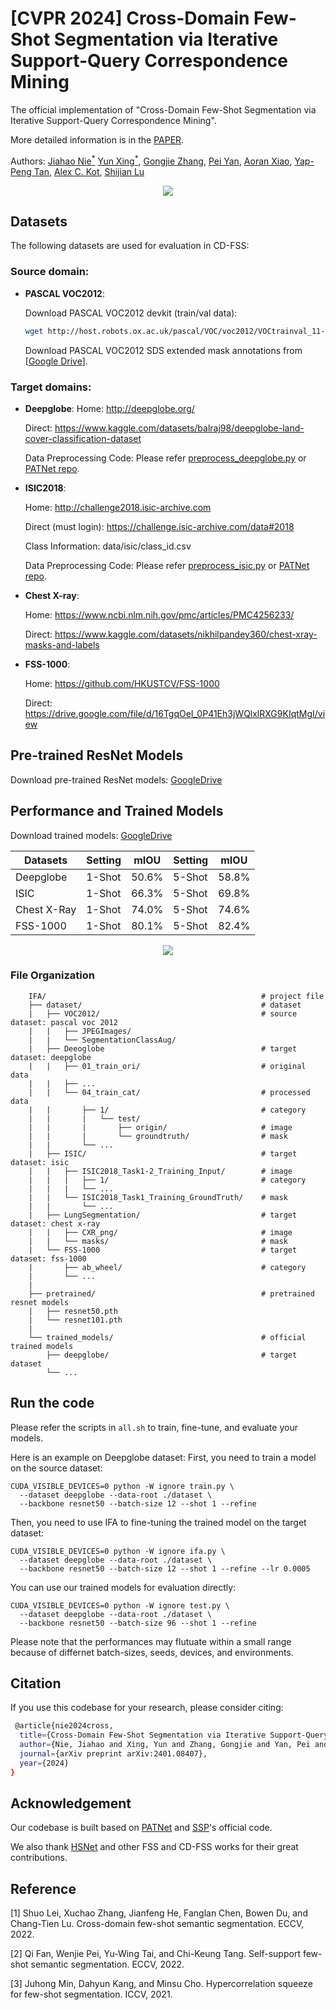 # [CVPR 2024] Cross-Domain Few-Shot Segmentation via Iterative Support-Query Correspondence Mining

The official implementation of "Cross-Domain Few-Shot Segmentation via Iterative Support-Query Correspondence Mining".

More detailed information is in the [PAPER](https://arxiv.org/pdf/2401.08407.pdf).

 Authors: [Jiahao Nie<sup>*</sup>](https://scholar.google.com/citations?user=LGM10RQAAAAJ&hl=zh-CN&inst=8669986779262753491&oi=ao) [Yun Xing<sup>*</sup>](https://scholar.google.com/citations?user=uOAYTXoAAAAJ&hl=zh-CN&inst=8669986779262753491&oi=ao), [Gongjie Zhang](https://scholar.google.com/citations?user=sRBTPp4AAAAJ&hl=zh-CN&inst=8669986779262753491&oi=ao), [Pei Yan](https://scholar.google.com/citations?user=XnvspFEAAAAJ&hl=zh-CN&inst=8669986779262753491&oi=ao), [Aoran Xiao](https://scholar.google.com/citations?user=yGKsEpAAAAAJ&hl=zh-CN&inst=8669986779262753491&oi=ao), [Yap-Peng Tan](https://scholar.google.com/citations?user=t9EqYQIAAAAJ&hl=zh-CN&inst=8669986779262753491&oi=ao)</a>, [Alex C. Kot](https://scholar.google.com/citations?user=UGZXLxIAAAAJ&hl=zh-CN&inst=8669986779262753491&oi=ao), [Shijian Lu](https://scholar.google.com/citations?user=uYmK-A0AAAAJ&hl=zh-CN&inst=8669986779262753491&oi=ao)

 <p align="middle">
    <img src="image/framework.jpg">
</p>


## Datasets
The following datasets are used for evaluation in CD-FSS:

### Source domain: 
* **PASCAL VOC2012**:

    Download PASCAL VOC2012 devkit (train/val data):
    ```bash
    wget http://host.robots.ox.ac.uk/pascal/VOC/voc2012/VOCtrainval_11-May-2012.tar
    ```
    Download PASCAL VOC2012 SDS extended mask annotations from [[Google Drive](https://drive.google.com/file/d/10zxG2VExoEZUeyQl_uXga2OWHjGeZaf2/view?usp=sharing)].

### Target domains: 
* **Deepglobe**:
    Home: http://deepglobe.org/

    Direct: https://www.kaggle.com/datasets/balraj98/deepglobe-land-cover-classification-dataset   

    Data Preprocessing Code: Please refer [preprocess_deepglobe.py](https://github.com/niejiahao1998/IFA/tree/master/data/preprocess_deepglobe.py) or [PATNet repo](https://github.com/slei109/PATNet).

* **ISIC2018**:
  
    Home: http://challenge2018.isic-archive.com

    Direct (must login): https://challenge.isic-archive.com/data#2018

    Class Information: data/isic/class_id.csv

    Data Preprocessing Code: Please refer [preprocess_isic.py](https://github.com/niejiahao1998/IFA/tree/master/data/preprocess_isic.py) or [PATNet repo](https://github.com/slei109/PATNet).

* **Chest X-ray**:
  
    Home: https://www.ncbi.nlm.nih.gov/pmc/articles/PMC4256233/

    Direct: https://www.kaggle.com/datasets/nikhilpandey360/chest-xray-masks-and-labels

* **FSS-1000**:
  
    Home: https://github.com/HKUSTCV/FSS-1000

    Direct: https://drive.google.com/file/d/16TgqOeI_0P41Eh3jWQlxlRXG9KIqtMgI/view

## Pre-trained ResNet Models
Download pre-trained ResNet models: [GoogleDrive](https://drive.google.com/drive/folders/1oeDfNks2ToOlsDlMArozLx2z2l1QDP51?usp=sharing)

## Performance and Trained Models
Download trained models: [GoogleDrive](https://drive.google.com/drive/folders/1X8QhB2hd16bFLT7o9ZlDIw1oaygV1Tdz?usp=share_link)

| Datasets    | Setting  | mIOU     | Setting  | mIOU     |
| --------    | -------- | -------- | -------- | -------- |
| Deepglobe   | 1-Shot   | 50.6%    | 5-Shot   | 58.8%    |
| ISIC        | 1-Shot   | 66.3%    | 5-Shot   | 69.8%    |
| Chest X-Ray | 1-Shot   | 74.0%    | 5-Shot   | 74.6%    |
| FSS-1000    | 1-Shot   | 80.1%    | 5-Shot   | 82.4%    |

<p align="middle">
    <img src="image/more_vis.jpg">
</p>

### File Organization
```
    IFA/                                                # project file
    ├── dataset/                                        # dataset
    |   ├── VOC2012/                                    # source dataset: pascal voc 2012
    |   |   ├── JPEGImages/
    |   |   └── SegmentationClassAug/
    |   ├── Deeoglobe                                   # target dataset: deepglobe
    |   |   ├── 01_train_ori/                           # original data
    |   |   ├── ...
    |   |   └── 04_train_cat/                           # processed data
    |   |       ├── 1/                                  # category
    |   |       |   └── test/
    |   |       |       ├── origin/                     # image
    |   |       |       └── groundtruth/                # mask
    |   |       └── ...    
    |   ├── ISIC/                                       # target dataset: isic
    |   |   ├── ISIC2018_Task1-2_Training_Input/        # image
    |   |   |   ├── 1/                                  # category
    |   |   |   └── ...
    |   |   └── ISIC2018_Task1_Training_GroundTruth/    # mask
    |   |       └── ...
    |   ├── LungSegmentation/                           # target dataset: chest x-ray
    |   |   ├── CXR_png/                                # image
    |   |   └── masks/                                  # mask
    |   └── FSS-1000                                    # target dataset: fss-1000
    |       ├── ab_wheel/                               # category
    |       └── ...
    |    
    ├── pretrained/                                     # pretrained resnet models
    |   ├── resnet50.pth
    |   └── resnet101.pth
    |
    └── trained_models/                                 # official trained models
        ├── deepglobe/                                  # target dataset
        └── ...
```

## Run the code
Please refer the scripts in `all.sh` to train, fine-tune, and evaluate your models.

Here is an example on Deepglobe dataset:
First, you need to train a model on the source dataset:
```
CUDA_VISIBLE_DEVICES=0 python -W ignore train.py \
  --dataset deepglobe --data-root ./dataset \
  --backbone resnet50 --batch-size 12 --shot 1 --refine
```
Then, you need to use IFA to fine-tuning the trained model on the target dataset:
```
CUDA_VISIBLE_DEVICES=0 python -W ignore ifa.py \
  --dataset deepglobe --data-root ./dataset \
  --backbone resnet50 --batch-size 12 --shot 1 --refine --lr 0.0005
```

You can use our trained models for evaluation directly:
```
CUDA_VISIBLE_DEVICES=0 python -W ignore test.py \
  --dataset deepglobe --data-root ./dataset \
  --backbone resnet50 --batch-size 96 --shot 1 --refine
```

Please note that the performances may flutuate within a small range because of differnet batch-sizes, seeds, devices, and environments.

## Citation
If you use this codebase for your research, please consider citing:
```bash
 @article{nie2024cross,
  title={Cross-Domain Few-Shot Segmentation via Iterative Support-Query Correspondence Mining},
  author={Nie, Jiahao and Xing, Yun and Zhang, Gongjie and Yan, Pei and Xiao, Aoran and Tan, Yap-Peng and Kot, Alex C and Lu, Shijian},
  journal={arXiv preprint arXiv:2401.08407},
  year={2024}
}
 ```

## Acknowledgement
Our codebase is built based on [PATNet](https://github.com/slei109/PATNet) and [SSP](https://github.com/fanq15/SSP)'s official code.

We also thank [HSNet](https://github.com/juhongm999/hsnet) and other FSS and CD-FSS works for their great contributions.

## Reference
[1] Shuo Lei, Xuchao Zhang, Jianfeng He, Fanglan Chen, Bowen Du, and Chang-Tien Lu. Cross-domain few-shot semantic segmentation. ECCV, 2022.

[2] Qi Fan, Wenjie Pei, Yu-Wing Tai, and Chi-Keung Tang. Self-support few-shot semantic segmentation. ECCV, 2022.

[3] Juhong Min, Dahyun Kang, and Minsu Cho. Hypercorrelation squeeze for few-shot segmentation. ICCV, 2021.
